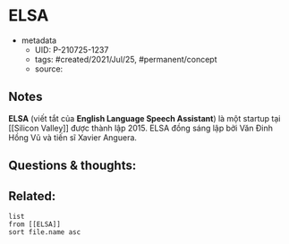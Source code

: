 ---
---

# ELSA

- metadata
	- UID: P-210725-1237
	- tags: #created/2021/Jul/25, #permanent/concept 
	- source: 

## Notes
**ELSA** (viết tắt của **English Language Speech Assistant**) là một startup tại [[Silicon Valley]] được thành lập 2015. ELSA đồng sáng lập bởi Văn Đinh Hồng Vũ và tiến sĩ Xavier Anguera.

## Questions & thoughts:


## Related:
```dataview
list
from [[ELSA]]
sort file.name asc
```